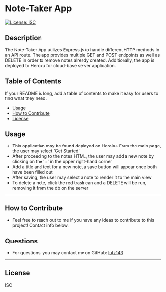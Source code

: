 # Note-Taker App

[![License: ISC](https://img.shields.io/badge/License-ISC-blue.svg)](https://opensource.org/licenses/ISC)

## Description
The Note-Taker App utilizes Express.js to handle different HTTP methods in an API route. The app provides multiple GET and POST endpoints as well as DELETE in order to remove notes already created. Additionally, the app is deployed to Heroku for cloud-base server application.

## Table of Contents

If your README is long, add a table of contents to make it easy for users to find what they need.
    
- [Usage](#usage)
- [How to Contribute](#how-to-contribute)
- [License](#license)


## Usage
* This application may be found deployed on Heroku. From the main page, the user may select 'Get Started'
* After proceeding to the notes HTML, the user may add a new note by clicking on the '+' in the upper right-hand corner
* Add a title and text for a new note, a save button will appear once both have been filled out
* After saving, the user may select a note to render it to the main view
* To delete a note, click the red trash can and a DELETE will be run, removing it from the db on the server

---

## How to Contribute
* Feel free to reach out to me if you have any ideas to contribute to this project! Contact info below.


## Questions
* For questions, you may contact me on GitHub: [lutz143](https://github.com/lutz143)

---

## License
ISC
